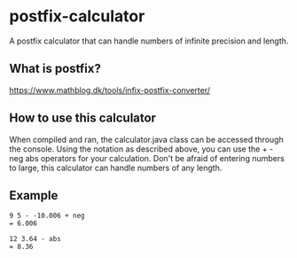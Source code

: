 # postfix-calculator
A postfix calculator that can handle numbers of infinite precision and length.

## What is postfix?
https://www.mathblog.dk/tools/infix-postfix-converter/

## How to use this calculator
When compiled and ran, the calculator.java class can be accessed through the console.
Using the notation as described above, you can use the + - neg abs operators for your calculation.
Don't be afraid of entering numbers to large, this calculator can handle numbers of any length.

## Example
`` 9 5 - -10.006 + neg ``<br/>
``= 6.006              ``

``12 3.64 - abs``<br/>
``= 8.36       ``

